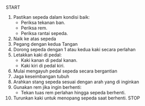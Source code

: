START
1. Pastikan sepeda dalam kondisi baik:
   - Periksa tekanan ban.
   - Periksa rem.
   - Periksa rantai sepeda.
2. Naik ke atas sepeda 
3. Pegang dengan kedua Tangan
4. Dorong sepeda dengan 1 atau kedua kaki secara perlahan
5. Letakkan kaki di pedal:
   - Kaki kanan di pedal kanan.
   - Kaki kiri di pedal kiri.
6. Mulai mengayuh pedal sepeda secara bergantian
7. Jaga keseimbangan tubuh
8. Arahkan stang sepeda sesuai dengan arah yang di inginkan
9. Gunakan rem jika ingin berhenti:
   - Tekan tuas rem perlahan hingga sepeda berhenti.
10. Turunkan kaki untuk menopang sepeda saat berhenti.
STOP
